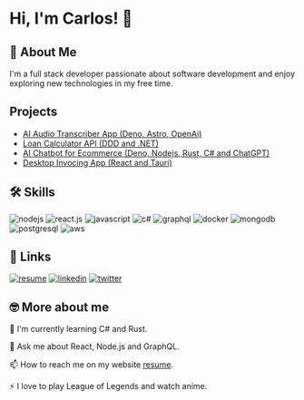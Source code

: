 
# Hi, I'm Carlos! 👋


## 🚀 About Me
I'm a full stack developer passionate about software development and enjoy exploring new technologies in my free time.

## Projects
* [AI Audio Transcriber App (Deno, Astro, OpenAi)](https://github.com/Carlos0934/ai-audio-transcriber)
* [Loan Calculator API (DDD and .NET)](https://github.com/Carlos0934/loan-calculator-api)
* [AI Chatbot for Ecommerce (Deno, Nodejs, Rust, C# and ChatGPT) ](https://github.com/Carlos0934/ai-chatbot-server)
* [Desktop Invocing App (React and Tauri)](https://github.com/Carlos0934/service-invoicing-app)

## 🛠 Skills
![nodejs](https://img.shields.io/badge/Node.js-43853D?style=for-the-badge&logo=node.js&logoColor=white)
![react.js](https://img.shields.io/badge/React.js-20232A?style=for-the-badge&logo=react&logoColor=61DAFB)
![javascript](https://img.shields.io/badge/JavaScript-323330?style=for-the-badge&logo=javascript&logoColor=F7DF1E)
![c#](https://img.shields.io/badge/C%23-239120?style=for-the-badge&logo=c-sharp&logoColor=white)
![graphql](https://img.shields.io/badge/GraphQL-E10098?style=for-the-badge&logo=graphql&logoColor=white)
![docker](https://img.shields.io/badge/Docker-2CA5E0?style=for-the-badge&logo=docker&logoColor=white)
![mongodb](https://img.shields.io/badge/MongoDB-4EA94B?style=for-the-badge&logo=mongodb&logoColor=white)
![postgresql](https://img.shields.io/badge/PostgreSQL-316192?style=for-the-badge&logo=postgresql&logoColor=white)
![aws](https://img.shields.io/badge/AWS-232F3E?style=for-the-badge&logo=amazon-aws&logoColor=white)



## 🔗 Links
[![resume](https://img.shields.io/badge/my_portfolio-000?style=for-the-badge&logo=ko-fi&logoColor=white)](https://carlos-olivo.dev/)
[![linkedin](https://img.shields.io/badge/linkedin-0A66C2?style=for-the-badge&logo=linkedin&logoColor=white)](https://www.linkedin.com/in/carlos-engel-olivo-carmona-a1184917b/)
[![twitter](https://img.shields.io/badge/twitter-1DA1F2?style=for-the-badge&logo=twitter&logoColor=white)](https://twitter.com/OlivoEngel)



## 🤓 More about me 

🧠 I'm currently learning C# and Rust.

💬 Ask me about React, Node.js and GraphQL.

📫 How to reach me on my website [resume](https://carlos-olivo.dev/).

⚡️ I love to play League of Legends and watch anime.
